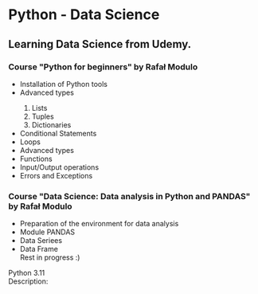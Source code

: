 # Python - Data Science
<h2>Learning Data Science from Udemy.</h2>
<h3>Course "Python for beginners" by Rafał Modulo</h3>
<p>
  <ul>
    <li>Installation of Python tools</li>
    <li>Advanced types</li>
    <ol type='1'>
      <li>Lists</li>
      <li>Tuples</li>
      <li>Dictionaries</li>
    </ol>
    <li>Conditional Statements</li>
    <li>Loops</li>
    <li>Advanced types</li>
    <li>Functions</li>
    <li>Input/Output operations</li>
    <li>Errors and Exceptions</li>
  </ul>
  </p>
<h3> Course "Data Science: Data analysis in Python and PANDAS" by Rafał Modulo </h3>
<p>
  <ul>
    <li>Preparation of the environment for data analysis</li>
    <li>Module PANDAS</li>
    <li>Data Seriees</li>
    <li>Data Frame</li>
    Rest in progress :)
    </ul>
Python 3.11 <br>
Description: 
</h4>
